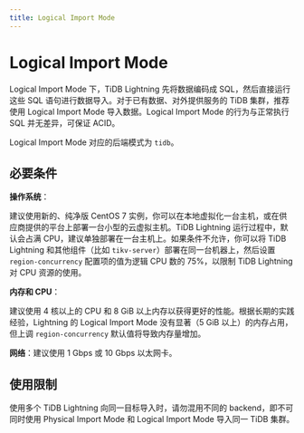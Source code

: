 ```yaml
---
title: Logical Import Mode
---
```


# Logical Import Mode

Logical Import Mode 下，TiDB Lightning 先将数据编码成 SQL，然后直接运行这些 SQL 语句进行数据导入。对于已有数据、对外提供服务的 TiDB 集群，推荐使用 Logical Import Mode 导入数据。Logical Import Mode 的行为与正常执行 SQL 并无差异，可保证 ACID。

Logical Import Mode 对应的后端模式为 `tidb`。

## 必要条件

**操作系统**：

建议使用新的、纯净版 CentOS 7 实例，你可以在本地虚拟化一台主机，或在供应商提供的平台上部署一台小型的云虚拟主机。TiDB Lightning 运行过程中，默认会占满 CPU，建议单独部署在一台主机上。如果条件不允许，你可以将 TiDB Lightning 和其他组件（比如 `tikv-server`）部署在同一台机器上，然后设置 `region-concurrency` 配置项的值为逻辑 CPU 数的 75%，以限制 TiDB Lightning 对 CPU 资源的使用。

**内存和 CPU**：

建议使用 4 核以上的 CPU 和 8 GiB 以上内存以获得更好的性能。根据长期的实践经验，Lightning 的 Logical Import Mode 没有显著（5 GiB 以上）的内存占用，但上调 `region-concurrency` 默认值将导致内存量增加。

**网络**：建议使用 1 Gbps 或 10 Gbps 以太网卡。

## 使用限制

使用多个 TiDB Lightning 向同一目标导入时，请勿混用不同的 backend，即不可同时使用 Physical Import Mode 和 Logical Import Mode 导入同一 TiDB 集群。
